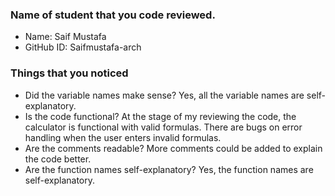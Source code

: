 ### Name of student that you code reviewed.

- Name: Saif Mustafa
- GitHub ID: Saifmustafa-arch

### Things that you noticed

- Did the variable names make sense?
  Yes, all the variable names are self-explanatory.
- Is the code functional?
  At the stage of my reviewing the code, the calculator is functional with valid formulas. There are bugs on error handling when the user enters invalid formulas.
- Are the comments readable?
  More comments could be added to explain the code better.
- Are the function names self-explanatory?
  Yes, the function names are self-explanatory.
